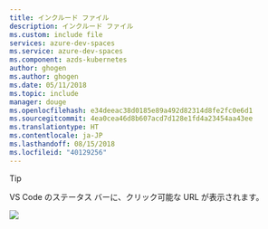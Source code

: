 ```yaml
---
title: インクルード ファイル
description: インクルード ファイル
ms.custom: include file
services: azure-dev-spaces
ms.service: azure-dev-spaces
ms.component: azds-kubernetes
author: ghogen
ms.author: ghogen
ms.date: 05/11/2018
ms.topic: include
manager: douge
ms.openlocfilehash: e34deeac38d0185e89a492d82314d8fe2fc0e6d1
ms.sourcegitcommit: 4ea0cea46d8b607acd7d128e1fd4a23454aa43ee
ms.translationtype: HT
ms.contentlocale: ja-JP
ms.lasthandoff: 08/15/2018
ms.locfileid: "40129256"
---
```

> [!Tip]
> VS Code のステータス バーに、クリック可能な URL が表示されます。

![](../media/common/vscode-status-bar-url.png)
